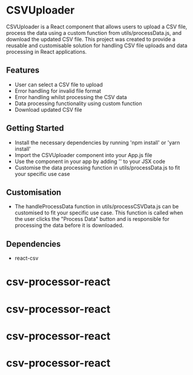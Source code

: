 # CSVUploader

CSVUploader is a React component that allows users to upload a CSV file, process the data using a custom function from utils/processData.js, and download the updated CSV file. This project was created to provide a reusable and customisable solution for handling CSV file uploads and data processing in React applications.

## Features

- User can select a CSV file to upload
- Error handling for invalid file format
- Error handling whilst processing the CSV data
- Data processing functionality using custom function
- Download updated CSV file

## Getting Started

- Install the necessary dependencies by running 'npm install' or 'yarn install'
- Import the CSVUploader component into your App.js file
- Use the component in your app by adding '<CSVUploader />' to your JSX code
- Customise the data processing function in utils/processData.js to fit your specific use case

## Customisation

- The handleProcessData function in utils/processCSVData.js can be customised to fit your specific use case. This function is called when the user clicks the "Process Data" button and is responsible for processing the data before it is downloaded.

## Dependencies

- react-csv
# csv-processor-react
# csv-processor-react
# csv-processor-react
# csv-processor-react
